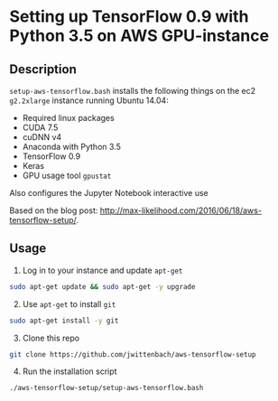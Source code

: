 # Setting up TensorFlow 0.9 with Python 3.5 on AWS GPU-instance

## Description

`setup-aws-tensorflow.bash` installs the following things on the ec2 `g2.2xlarge` instance running Ubuntu 14.04:

- Required linux packages
- CUDA 7.5
- cuDNN v4
- Anaconda with Python 3.5
- TensorFlow 0.9
- Keras
- GPU usage tool `gpustat`

Also configures the Jupyter Notebook interactive use

Based on the blog post: <http://max-likelihood.com/2016/06/18/aws-tensorflow-setup/>.

## Usage

1. Log in to your instance and update `apt-get`
```bash
sudo apt-get update && sudo apt-get -y upgrade
```
2. Use `apt-get` to install `git`
```bash
sudo apt-get install -y git
```
3. Clone this repo
```bash
git clone https://github.com/jwittenbach/aws-tensorflow-setup
```
4. Run the installation script
```bash
./aws-tensorflow-setup/setup-aws-tensorflow.bash
```
